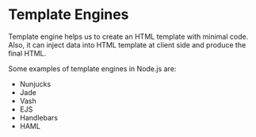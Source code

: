 # Template Engines

Template engine helps us to create an HTML template with minimal code. Also, it can inject data into HTML template at client side and produce the final HTML.

Some examples of template engines in Node.js are:

- Nunjucks
- Jade
- Vash
- EJS
- Handlebars
- HAML
